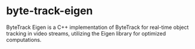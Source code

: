 # byte-track-eigen
 ByteTrack Eigen is a C++ implementation of ByteTrack for real-time object tracking in video streams, utilizing the Eigen library for optimized computations.
